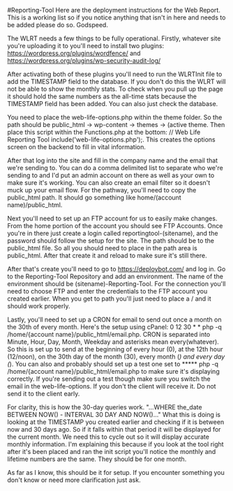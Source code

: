 #Reporting-Tool
Here are the deployment instructions for the Web Report. This is a working list so if you notice anything that isn't in here and needs to be added please do so. Godspeed.

The WLRT needs a few things to be fully operational. Firstly, whatever site you're uploading it to you'll need to install two plugins: https://wordpress.org/plugins/wordfence/ and https://wordpress.org/plugins/wp-security-audit-log/

After activating both of these plugins you'll need to run the WLRTInit file to add the TIMESTAMP field to the database. If you don't do this the WLRT will not be able to show the monthly stats. To check when you pull up the page it should hold the same numbers as the all-time stats because the TIMESTAMP field has been added. You can also just check the database.

You need to place the web-life-options.php within the theme folder. So the path should be public_html -> wp-content -> themes -> (active theme. Then place this script within the Functions.php at the bottom: // Web Life Reporting Tool
include('web-life-options.php');. This creates the options screen on the backend to fill in vital information.

After that log into the site and fill in the company name and the email that we're sending to. You can do a comma delimited list to separate who we're sending to and I'd put an admin account on there as well as your own to make sure it's working. You can also create an email filter so it doesn't muck up your email flow. For the pathway, you'll need to copy the public_html path. It should go something like home/(account name)/public_html.

Next you'll need to set up an FTP account for us to easily make changes. From the home portion of the account you should see FTP Accounts. Once you're in there just create a login called reportingtool-(sitename), and the password should follow the setup for the site. The path should be to the public_html file. So all you should need to place in the path area is public_html. After that create it and reload to make sure it's still there. 

After that's create you'll need to go to https://deploybot.com/ and log in. Go to the Reporting-Tool Repository and add an environment. The name of the environment should be (sitename)-Reporting-Tool. For the connection you'll need to choose FTP and enter the credentials to the FTP account you created earlier. When you get to path you'll just need to place a / and it should work properly. 

Lastly, you'll need to set up a  CRON for email to send out once a month on the 30th of every month. Here's the setup using cPanel: 0 12 30 * * php -q /home/{account name}/public_html/email.php. CRON is separated into Minute, Hour, Day, Month, Weekday and asterisks mean every(whatever). So this is set up to send at the beginning of every hour (0), at the 12th hour (12/noon), on the 30th day of the month (30), every month (*) and every day (*). You can also and probably should set up a test one set to ***** php -q /home/{account name}/public_html/email.php to make sure it's displaying correctly. If you're sending out a test though make sure you switch the email in the web-life-options. If you don't the client will receive it. Do not send it to the client early.

For clarity, this is how the 30-day queries work. "...WHERE the_date BETWEEN NOW() - INTERVAL 30 DAY AND NOW()..." What this is doing is looking at the TIMESTAMP you created earlier and checking if it is between now and 30 days ago. So if it falls within that period it will be displayed for the current month. We need this to cycle out so it will display accurate monthly information. I'm explaining this because if you look at the tool right after it's been placed and ran the init script you'll notice the monthly and lifetime numbers are the same. They should be for one month.

As far as I know, this should be it for setup. If you encounter something you don't know or need more clarification just ask.
